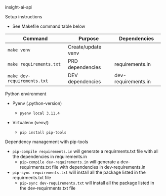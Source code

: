 insight-ai-api

Setup instructions
- See Makefile command table below

| Command                     | Purpose            | Dependencies        |
|-----------------------------|--------------------|---------------------|
| `make venv`                 | Create/update venv |                     |
| `make requirements.txt`     | PRD dependencies   | requirements.in     |
| `make dev-requirements.txt` | DEV dependencies   | dev-requirements.in |


Python environment
- Pyenv (.python-version)
  - `pyenv local 3.11.4`

- Virtualenv (venv/)
  - `pip install pip-tools`

Dependency management with pip-tools
- `pip-compile requirements.in` will generate a requirments.txt file with all the dependencies in requirements.in
  - `pip-compile dev-requirements.in` will generate a dev-requirments.txt file with dependencies in dev-requirements.in
- `pip-sync requirements.txt` will install all the package listed in the requirments.txt file
  - `pip-sync dev-requirements.txt` will install all the package listed in the dev-requirments.txt file
